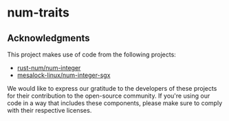 # num-traits

## Acknowledgments
This project makes use of code from the following projects:

* [rust-num/num-integer](https://github.com/rust-num/num-integer)
* [mesalock-linux/num-integer-sgx](https://github.com/mesalock-linux/num-integer-sgx)

We would like to express our gratitude to the developers of these projects for their contribution to the open-source community. If you're using our code in a way that includes these components, please make sure to comply with their respective licenses.

